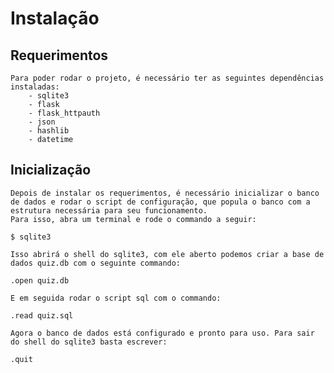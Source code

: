 # Instalação  
  
## Requerimentos  

    Para poder rodar o projeto, é necessário ter as seguintes dependências instaladas:  
        - sqlite3  
        - flask  
        - flask_httpauth  
        - json  
        - hashlib  
        - datetime  

## Inicialização

    Depois de instalar os requerimentos, é necessário inicializar o banco de dados e rodar o script de configuração, que popula o banco com a estrutura necessária para seu funcionamento.  
    Para isso, abra um terminal e rode o commando a seguir:  

```shell
$ sqlite3
```

    Isso abrirá o shell do sqlite3, com ele aberto podemos criar a base de dados quiz.db com o seguinte commando:

```shell
.open quiz.db
```

    E em seguida rodar o script sql com o commando:

```shell
.read quiz.sql
```

    Agora o banco de dados está configurado e pronto para uso. Para sair do shell do sqlite3 basta escrever:

```shell
.quit
```
